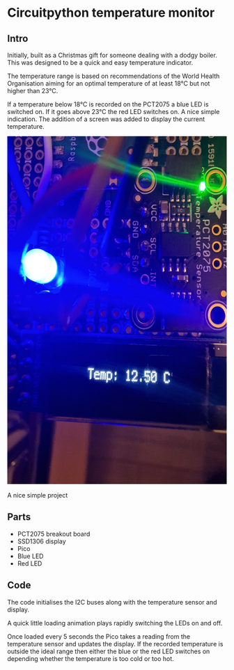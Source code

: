# Circuitpython temperature monitor

## Intro

Initially, built as a Christmas gift for someone dealing with a dodgy boiler. This was designed to be a quick and easy temperature indicator.

The temperature range is based on recommendations of the World Health Organisation aiming for an optimal temperature of at least 18°C but not higher than 23°C.

If a temperature below 18°C is recorded on the PCT2075 a blue LED is switched on. If it goes above 23°C the red LED switches on. A nice simple indication. The addition of a screen was added to display the current temperature.

<img src="image1.jpg" alt="Pico in action showing 12.5°C" width="600" height="800">

A nice simple project

## Parts

- PCT2075 breakout board
- SSD1306 display
- Pico
- Blue LED
- Red LED

## Code

The code initialises the I2C buses along with the temperature sensor and display.

A quick little loading animation plays rapidly switching the LEDs on and off.

Once loaded every 5 seconds the Pico takes a reading from the temperature sensor and updates the display. If the recorded temperature is outside the ideal range then either the blue or the red LED switches on depending whether the temperature is too cold or too hot.